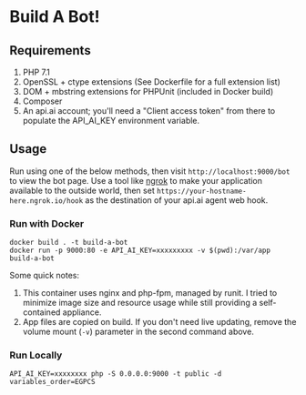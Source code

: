 Build A Bot!
============

Requirements
------------

1. PHP 7.1
2. OpenSSL + ctype extensions (See Dockerfile for a full extension list)
3. DOM + mbstring extensions for PHPUnit (included in Docker build)
4. Composer
5. An api.ai account; you'll need a "Client access token" from there to populate
the API_AI_KEY environment variable.

Usage
-----

Run using one of the below methods, then visit `http://localhost:9000/bot` to view
the bot page. Use a tool like [ngrok](https://ngrok.com) to make your application
available to the outside world, then set `https://your-hostname-here.ngrok.io/hook`
as the destination of your api.ai agent web hook.

### Run with Docker

```
docker build . -t build-a-bot
docker run -p 9000:80 -e API_AI_KEY=xxxxxxxxx -v $(pwd):/var/app build-a-bot
```

Some quick notes:

1. This container uses nginx and php-fpm, managed by runit. I tried to minimize
image size and resource usage while still providing a self-contained appliance.
2. App files are copied on build. If you don't need live updating, remove the
volume mount (`-v`) parameter in the second command above.

### Run Locally

```
API_AI_KEY=xxxxxxxx php -S 0.0.0.0:9000 -t public -d variables_order=EGPCS
```
